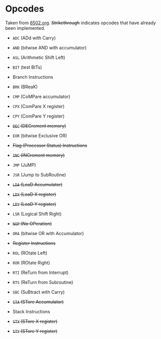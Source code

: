 # Opcodes

Taken from [6502.org](http://www.6502.org/tutorials/6502opcodes.html). ~~Strikethrough~~ indicates opcodes that have already been implemented.

* `ADC` (ADd with Carry)

* `AND` (bitwise AND with accumulator)

* `ASL` (Arithmetic Shift Left)

* `BIT` (test BITs)

* Branch Instructions

* `BRK` (BReaK)

* `CMP` (CoMPare accumulator)

* `CPX` (ComPare X register)

* `CPY` (ComPare Y register)

* ~~`DEC` (DECrement memory)~~

* `EOR` (bitwise Exclusive OR)

* ~~Flag (Processor Status) Instructions~~

* ~~`INC` (INCrement memory)~~

* `JMP` (JuMP)

* `JSR` (Jump to SubRoutine)

* ~~`LDA` (LoaD Accumulator)~~

* ~~`LDX` (LoaD X register)~~

* ~~`LDY` (LoaD Y register)~~

* `LSR` (Logical Shift Right)

* ~~`NOP` (No OPeration)~~

* `ORA` (bitwise OR with Accumulator)

* ~~Register Instructions~~

* `ROL` (ROtate Left)

* `ROR` (ROtate Right)

* `RTI` (ReTurn from Interrupt)

* `RTS` (ReTurn from Subroutine)

* `SBC` (SuBtract with Carry)

* ~~`STA` (STore Accumulator)~~

* Stack Instructions

* ~~`STX` (STore X register)~~

* ~~`STY` (STore Y register)~~